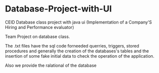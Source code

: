 # Database-Project-with-UI
CEID Database class project with java ui (Implementation of a Company'S Hiring and Performance evaluator)

Team Project on database class. 

The .txt files have the sql code forneeded querries, triggers, stored procedures and generally the creation of the databases's tables and the insertion of some fake initial data to check the operation of the application.

Also we provide the ralational of the database
